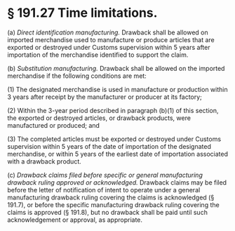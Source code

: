 # § 191.27   Time limitations.

(a) *Direct identification manufacturing.* Drawback shall be allowed on imported merchandise used to manufacture or produce articles that are exported or destroyed under Customs supervision within 5 years after importation of the merchandise identified to support the claim.


(b) *Substitution manufacturing.* Drawback shall be allowed on the imported merchandise if the following conditions are met:


(1) The designated merchandise is used in manufacture or production within 3 years after receipt by the manufacturer or producer at its factory;


(2) Within the 3-year period described in paragraph (b)(1) of this section, the exported or destroyed articles, or drawback products, were manufactured or produced; and


(3) The completed articles must be exported or destroyed under Customs supervision within 5 years of the date of importation of the designated merchandise, or within 5 years of the earliest date of importation associated with a drawback product.


(c) *Drawback claims filed before specific or general manufacturing drawback ruling approved or acknowledged.* Drawback claims may be filed before the letter of notification of intent to operate under a general manufacturing drawback ruling covering the claims is acknowledged (§ 191.7), or before the specific manufacturing drawback ruling covering the claims is approved (§ 191.8), but no drawback shall be paid until such acknowledgement or approval, as appropriate.




